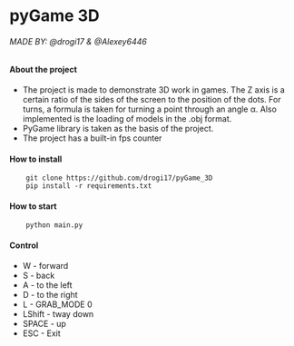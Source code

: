 # pyGame 3D
###### MADE BY: @drogi17 & @Alexey6446

#### About the project
*   The project is made to demonstrate 3D work in games.
    The Z axis is a certain ratio of the sides of the screen to the position of the dots. For turns, a formula is taken for turning a point through an angle α. Also implemented is the loading of models in the .obj  format.
*   PyGame library is taken as the basis of the project.
*   The project has a built-in fps counter

#### How to install
```
    git clone https://github.com/drogi17/pyGame_3D
    pip install -r requirements.txt
```
#### How to start
```
    python main.py
```
#### Control
* W          - forward
* S           - back
* A           - to the left
* D           - to the right
* L           - GRAB_MODE 0
* LShift   - tway down
* SPACE - up
* ESC      - Exit
